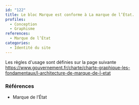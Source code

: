```yaml
---
id: "122"
title: Le bloc Marque est conforme à La marque de l’État.
profiles:
  - Conception
  - Graphisme
references:
  - Marque de l’État
categories:
  - Identité du site
---
```


Les règles d'usage sont définies sur la page suivante https://www.gouvernement.fr/charte/charte-graphique-les-fondamentaux/l-architecture-de-marque-de-l-etat

### Références

*   Marque de l’État
